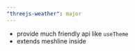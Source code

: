 ```yaml
---
"threejs-weather": major
---
```


- provide much friendly api like `useTheme`
- extends meshline inside
